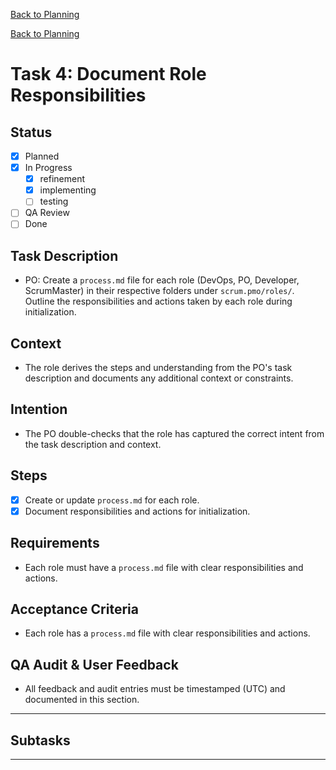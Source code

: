 [Back to Planning](./planning.md)


[Back to Planning](./planning.md)

# Task 4: Document Role Responsibilities

## Status
- [x] Planned
- [x] In Progress
  - [x] refinement
  - [x] implementing
  - [ ] testing
- [ ] QA Review
- [ ] Done

## Task Description
- PO: Create a `process.md` file for each role (DevOps, PO, Developer, ScrumMaster) in their respective folders under `scrum.pmo/roles/`. Outline the responsibilities and actions taken by each role during initialization.

## Context
- The role derives the steps and understanding from the PO's task description and documents any additional context or constraints.

## Intention
- The PO double-checks that the role has captured the correct intent from the task description and context.

## Steps
- [x] Create or update `process.md` for each role.
- [x] Document responsibilities and actions for initialization.

## Requirements
- Each role must have a `process.md` file with clear responsibilities and actions.

## Acceptance Criteria
- Each role has a `process.md` file with clear responsibilities and actions.

## QA Audit & User Feedback
- All feedback and audit entries must be timestamped (UTC) and documented in this section.

---
## Subtasks

---

